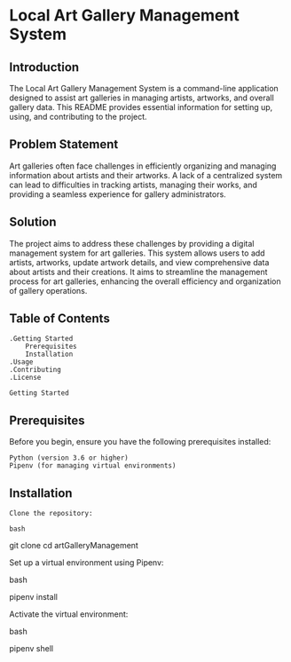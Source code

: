 # Local Art Gallery Management System 

## Introduction

The Local Art Gallery Management System is a command-line application designed to assist art galleries in managing artists, artworks, and overall gallery data. This README provides essential information for setting up, using, and contributing to the project.

## Problem Statement

Art galleries often face challenges in efficiently organizing and managing information about artists and their artworks. A lack of a centralized system can lead to difficulties in tracking artists, managing their works, and providing a seamless experience for gallery administrators.

## Solution

The project aims to address these challenges by providing a digital management system for art galleries. This system allows users to add artists, artworks, update artwork details, and view comprehensive data about artists and their creations. It aims to streamline the management process for art galleries, enhancing the overall efficiency and organization of gallery operations.

## Table of Contents

    .Getting Started
        Prerequisites
        Installation
    .Usage
    .Contributing
    .License

    Getting Started
## Prerequisites

Before you begin, ensure you have the following prerequisites installed:

    Python (version 3.6 or higher)
    Pipenv (for managing virtual environments)

## Installation

    Clone the repository:

    bash

git clone <repository-url>
cd artGalleryManagement

Set up a virtual environment using Pipenv:

bash

pipenv install

Activate the virtual environment:

bash

pipenv shell
